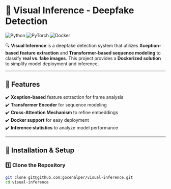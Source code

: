 # 🚀 Visual Inference - Deepfake Detection

![Python](https://img.shields.io/badge/Python-3.10-blue.svg)
![PyTorch](https://img.shields.io/badge/PyTorch-2.0-red.svg)
![Docker](https://img.shields.io/badge/Docker-Supported-brightgreen.svg)

🔍 **Visual Inference** is a deepfake detection system that utilizes **Xception-based feature extraction** and **Transformer-based sequence modeling** to classify **real vs. fake images**. This project provides a **Dockerized solution** to simplify model deployment and inference.

---

## 📌 Features

✔️ **Xception-based** feature extraction for frame analysis  
✔️ **Transformer Encoder** for sequence modeling  
✔️ **Cross-Attention Mechanism** to refine embeddings  
✔️ **Docker support** for easy deployment  
✔️ **Inference statistics** to analyze model performance  

---

## 🔧 Installation & Setup

### **1️⃣ Clone the Repository**
```bash
git clone git@github.com:gocenalper/visual-inference.git
cd visual-inference
